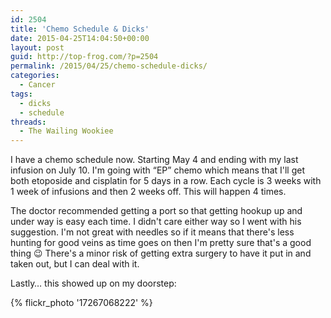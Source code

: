```yaml
---
id: 2504
title: 'Chemo Schedule & Dicks'
date: 2015-04-25T14:04:50+00:00
layout: post
guid: http://top-frog.com/?p=2504
permalink: /2015/04/25/chemo-schedule-dicks/
categories:
  - Cancer
tags:
  - dicks
  - schedule
threads:
  - The Wailing Wookiee
---
```

I have a chemo schedule now. Starting May 4 and ending with my last infusion on July 10. I'm going with &#8220;EP&#8221; chemo which means that I'll get both etoposide and cisplatin for 5 days in a row. Each cycle is 3 weeks with 1 week of infusions and then 2 weeks off. This will happen 4 times.

The doctor recommended getting a port so that getting hookup up and under way is easy each time. I didn't care either way so I went with his suggestion. I'm not great with needles so if it means that there's less hunting for good veins as time goes on then I'm pretty sure that's a good thing 😉 There's a minor risk of getting extra surgery to have it put in and taken out, but I can deal with it.

Lastly… this showed up on my doorstep:

{% flickr_photo '17267068222' %} 